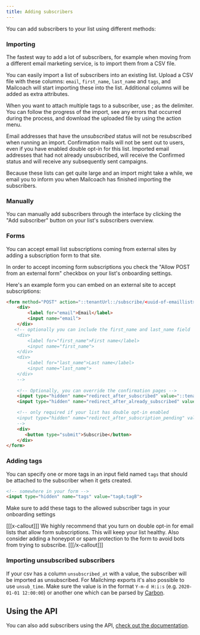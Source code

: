 ```yaml
---
title: Adding subscribers
---
```


You can add subscribers to your list using different methods:

### Importing

The fastest way to add a lot of subscribers, for example when moving from a different email marketing service, is to import them from a CSV file.

You can easily import a list of subscribers into an existing list. Upload a CSV file with these columns: `email`, `first_name`, `last_name` and `tags`, and Mailcoach will start importing these into the list. Additional columns will be added as extra attributes.

When you want to attach multiple tags to a subscriber, use ; as the delimiter. You can follow the progress of the import, see any errors that occurred during the process, and download the uploaded file by using the action menu.

<!-- @todo: Screenshot -->

Email addresses that have the *unsubscribed* status will not be resubscribed when running an import. Confirmation mails will not be sent out to users, even if you have enabled double opt-in for this list. Imported email addresses that had not already unsubscribed, will receive the Confirmed status and will receive any subsequently sent campaigns.

Because these lists can get quite large and an import might take a while, we email you to inform you when Mailcoach has finished importing the subscribers.

### Manually

You can manually add subscribers through the interface by clicking the "Add subscriber" button on your list's subscribers overview.

### Forms

You can accept email list subscriptions coming from external sites by adding a subscription form to that site.

In order to accept incoming form subscriptions you check the "Allow POST from an external form" checkbox on your list's onboarding settings.

Here's an example form you can embed on an external site to accept subscriptions:

```html
<form method="POST" action="::tenantUrl::/subscribe/<uuid-of-emaillist>">
    <div>
        <label for="email">Email</label>
        <input name="email">
    </div>
   <!-- optionally you can include the first_name and last_name field
    <div>
        <label for="first_name">First name</label>
        <input name="first_name">
    </div>
    <div>
        <label for="last_name">Last name</label>
        <input name="last_name">
    </div>
    -->
    
    <!-- Optionally, you can override the confirmation pages -->
    <input type="hidden" name="redirect_after_subscribed" value="::tenantUrl::/subscribed"  />
    <input type="hidden" name="redirect_after_already_subscribed" value="::tenantUrl::/already-subscribed"  />

    <!-- only required if your list has double opt-in enabled
    <input type="hidden" name="redirect_after_subscription_pending" value="::tenantUrl::/redirect-after-pending"  />
    -->
    <div>
       <button type="submit">Subscribe</button>    
    </div>
</form>
```

### Adding tags

You can specify one or more tags in an input field named `tags` that should be attached to the subscriber when it gets created.

```html
<!-- somewhere in your form -->
<input type="hidden" name="tags" value="tagA;tagB">
```

Make sure to add these tags to the allowed subscriber tags in your onboarding settings

[[[x-callout]]]
We highly recommend that you turn on double opt-in for email lists that allow form subscriptions. This will keep your list healthy. Also consider adding a honeypot or spam protection to the form to avoid bots from trying to subscribe.
[[[/x-callout]]]

### Importing unsubscribed subscribers
If your csv has a column `unsubscribed_at` with a value, the subscriber will be imported as unsubscribed.
For Mailchimp exports it's also possible to use `unsub_time`.
Make sure the value is in the format `Y-m-d H:i:s` (e.g. `2020-01-01 12:00:00`) or another one which can be parsed by [Carbon](https://github.com/briannesbitt/Carbon).


## Using the API

You can also add subscribers using the API, [check out the documentation](/docs/self-hosted/v7/using-mailcoach/using-the-api/subscribers#content-subscribing-to-an-email-list).

